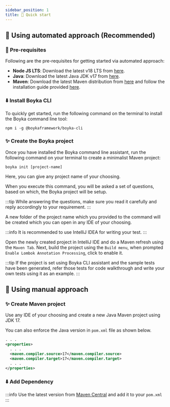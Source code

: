 ```yaml
---
sidebar_position: 1
title: 🚀 Quick start
---
```


## 🤖 Using automated approach (Recommended)

### 🚩 Pre-requisites

Following are the pre-requisites for getting started via automated approach:

- **Node JS LTS**: Download the latest v18 LTS from [here][node].
- **Java**: Download the latest Java JDK v17 from [here][jdk17].
- **Maven**: Download the latest Maven distribution from [here][maven-download] and follow the installation guide provided [here][maven].

### ⬇️ Install Boyka CLI

To quickly get started, run the following command on the terminal to install the Boyka command line tool:

```shell
npm i -g @boykaframework/boyka-cli
```

### ✨ Create the Boyka project

Once you have installed the Boyka command line assistant, run the following command on your terminal to create a minimalist Maven project:

```shell
boyka init [project-name]
```

Here, you can give any project name of your choosing.

When you execute this command, you will be asked a set of questions, based on which, the Boyka project will be setup.

:::tip
While answering the questions, make sure you read it carefully and reply accordingly to your requirement.
:::

A new folder of the project name which you provided to the command will be created which you can open in any IDE of your choosing.

:::info
It is recommended to use IntelliJ IDEA for writing your test.
:::

Open the newly created project in IntelliJ IDE and do a Maven refresh using the `Maven Tab`. Next, build the project using the `Build menu`, when prompted `Enable Lombok Annotation Processing`, click to enable it.

:::tip
If the project is set using Boyka CLI assistant and the sample tests have been generated, refer those tests for code walkthrough and write your own tests using it as an example.
:::

## 💪 Using manual approach

### ✨ Create Maven project

Use any IDE of your choosing and create a new Java Maven project using JDK 17.

You can also enforce the Java version in `pom.xml` file as shown below.

```xml title="pom.xml"
. . .
<properties>
  . . .
  <maven.compiler.source>17</maven.compiler.source>
  <maven.compiler.target>17</maven.compiler.target>
  . . .
</properties>
```

### ⬇️ Add Dependency

:::info
Use the latest version from [Maven Central][maven-central] and add it to your `pom.xml`
:::

[jdk17]: https://adoptium.net/temurin/releases/
[maven]: https://maven.apache.org/install.html
[maven-download]: https://maven.apache.org/download.cgi
[node]: https://nodejs.org/en/download/package-manager
[maven-central]: https://mvnrepository.com/artifact/io.github.boykaframework/boyka-framework

